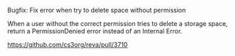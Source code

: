 Bugfix: Fix error when try to delete space without permission

When a user without the correct permission tries to delete a storage space,
return a PermissionDenied error instead of an Internal Error.

https://github.com/cs3org/reva/pull/3710
